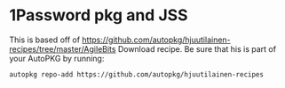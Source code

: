 1Password pkg and JSS
===============

This is based off of https://github.com/autopkg/hjuutilainen-recipes/tree/master/AgileBits Download recipe.  Be sure that his is part of your AutoPKG by running:

``` bash
autopkg repo-add https://github.com/autopkg/hjuutilainen-recipes
```
